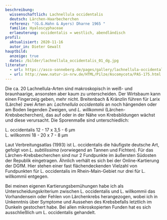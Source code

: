 ```yaml
---
beschreibung:
  wissenschaftlich: Lachnellula occidentalis
  deutsch: Lärchen-Haarbecherchen
  referenz: "(G.G.Hahn & Ayers) Dharne 1965 "
  familie: Hyaloscyphaceae
  erlaeuterung: occidentalis = westlich, abendländisch
profil:
  aktualisiert: 2020-11-16
  autor_in: Dieter Gewalt
hauptbild:
  anzeige: true
  datei: /bilder/lachnellula_occidentalis_01_dg.jpg
literatur:
  - url: https://asco-sonneberg.de/pages/gallery/lachnellula-occidentalis-100330-02xs-col15831.php
  - url: http://www.natur-in-nrw.de/HTML/Pilze/Ascomycota/PAS-175.html
---
```

Die ca. 20 Lachnellula-Arten sind makroskopisch in weiß- und braunhaarige, ansonsten aber kaum zu unterscheiden. Der Wirtsbaum kann einen Fingerzeig geben, mehr nicht. Breitenbach & Kränzlin führen für Larix (Lärche) zwei Arten an: *Lachnellula occidentalis* an noch hängenden oder am Boden liegenden Zweigen, und *L. willkommii* (Lärchen-Krebsbecherchen), das auf oder in der Nähe von Krebsbildungen wächst und diese verursacht. Die Sporenmaße sind unterschiedlich:

L. occidentalis	12 - 17 x 3,5 - 6 µm\
L. willkommi 18 - 20 x 7 - 8 µm

Laut Verbreitungsatlas (1993) ist L. occidentalis die häufigste deutsche Art, gefolgt von *L. subtilissima* (vorwiegend an Tannen und Fichten). Für das Lärchen-Krebsbecherchen sind nur 2 Fundpunkte im äußersten Südosten der Republik eingetragen. Ähnlich verhält es sich bei der Online-Kartierung der DGfM. Hier stehen einer fast flächendeckenden Vielzahl von Fundpunkten für L. occidentalis  im Rhein-Main-Gebiet nur drei für L. willkommii entgegen.

Bei meinen eigenen Kartierungsbemühungen habe ich als Unterscheidungskriterium zwischen L. occidentalis und L. willkommii das Vorhandensein oder Fehlen von Lärchenkrebs herangezogen, wobei ich in Unkenntnis über Symptome und Aussehen des Krebsbefalls letztlich im Dunkeln gestochert habe. Bei allen mikroskopierten Funden hat es sich ausschließlich um L. occidentalis gehandelt.